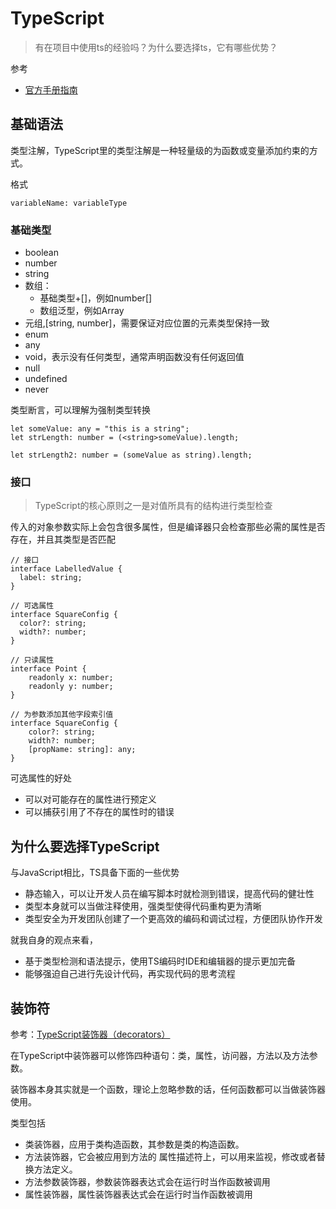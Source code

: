 TypeScript
===
> 有在项目中使用ts的经验吗？为什么要选择ts，它有哪些优势？

参考
* [官方手册指南](https://www.tslang.cn/docs/handbook/basic-types.html)


## 基础语法

类型注解，TypeScript里的类型注解是一种轻量级的为函数或变量添加约束的方式。

格式
```
variableName: variableType
```
### 基础类型
* boolean
* number
* string
* 数组：
    * 基础类型+[]，例如number[]
    * 数组泛型，例如Array<number>
* 元组,[string, number]，需要保证对应位置的元素类型保持一致
* enum
* any
* void，表示没有任何类型，通常声明函数没有任何返回值
* null
* undefined
* never

类型断言，可以理解为强制类型转换
```
let someValue: any = "this is a string";
let strLength: number = (<string>someValue).length;

let strLength2: number = (someValue as string).length;
```

### 接口
> TypeScript的核心原则之一是对值所具有的结构进行类型检查

传入的对象参数实际上会包含很多属性，但是编译器只会检查那些必需的属性是否存在，并且其类型是否匹配


```
// 接口
interface LabelledValue {
  label: string;
}

// 可选属性
interface SquareConfig {
  color?: string;
  width?: number;
}

// 只读属性
interface Point {
    readonly x: number;
    readonly y: number;
}

// 为参数添加其他字段索引值
interface SquareConfig {
    color?: string;
    width?: number;
    [propName: string]: any;
}

```
可选属性的好处
* 可以对可能存在的属性进行预定义
* 可以捕获引用了不存在的属性时的错误


## 为什么要选择TypeScript
与JavaScript相比，TS具备下面的一些优势

* 静态输入，可以让开发人员在编写脚本时就检测到错误，提高代码的健壮性
* 类型本身就可以当做注释使用，强类型使得代码重构更为清晰
* 类型安全为开发团队创建了一个更高效的编码和调试过程，方便团队协作开发

就我自身的观点来看，
* 基于类型检测和语法提示，使用TS编码时IDE和编辑器的提示更加完备
* 能够强迫自己进行先设计代码，再实现代码的思考流程


## 装饰符
参考：[TypeScript装饰器（decorators）](https://www.cnblogs.com/winfred/p/8216650.html)


在TypeScript中装饰器可以修饰四种语句：类，属性，访问器，方法以及方法参数。

装饰器本身其实就是一个函数，理论上忽略参数的话，任何函数都可以当做装饰器使用。

类型包括
* 类装饰器，应用于类构造函数，其参数是类的构造函数。
* 方法装饰器，它会被应用到方法的 属性描述符上，可以用来监视，修改或者替换方法定义。
* 方法参数装饰器，参数装饰器表达式会在运行时当作函数被调用
* 属性装饰器，属性装饰器表达式会在运行时当作函数被调用

